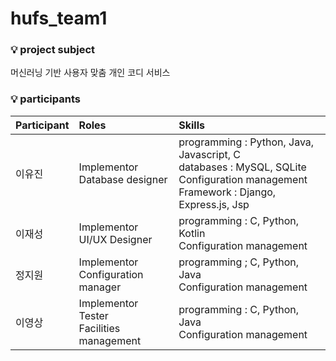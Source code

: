 # hufs_team1

### :bulb: project subject
머신러닝 기반 사용자 맞춤 개인 코디 서비스
<br>

### :bulb: participants
|Participant|Roles|Skills|
|:---|:---|:---|
|이유진|Implementor <br> Database designer|programming : Python, Java, Javascript, C <br> databases : MySQL, SQLite <br> Configuration management <br> Framework : Django, Express.js, Jsp|
|이재성|Implementor <br> UI/UX Designer|programming : C, Python, Kotlin <br> Configuration management|
|정지원|Implementor <br> Configuration manager|programming ; C, Python, Java <br> Configuration management|
|이영상|Implementor <br> Tester <br> Facilities management|programming : C, Python, Java <br> Configuration management|
